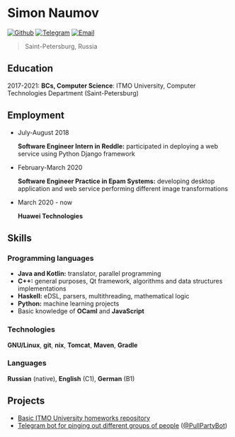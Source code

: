 # Simon Naumov

[![Github](https://img.shields.io/badge/github-nothingelsematters-black?logo=github)](https://github.com/nothingelsematters)
[![Telegram](https://img.shields.io/badge/telegram-itsfuntofantasize-blue?logo=telegram)](https://t.me/itsfuntofantasize)
[![Email](https://img.shields.io/badge/email-daretoodefy@gmail.com-red?logo=gmail)](mailto:daretoodefy@gmail.com)

> Saint-Petersburg, Russia

## Education

2017-2021: **BCs, Computer Science**: ITMO University, Computer Technologies Department (Saint-Petersburg)

## Employment

+ July-August 2018

    **Software Engineer Intern in Reddle:** participated in deploying a web service using Python Django framework

+ February-March 2020

    **Software Engineer Practice in Epam Systems:** developing desktop application and web service performing different image transformations

+ March 2020 - now

    **Huawei Technologies**

## Skills

### Programming languages

+ **Java and Kotlin:** translator, parallel programming
+ **C++:** general purposes, Qt framework, algorithms and data structures implementations
+ **Haskell:** eDSL, parsers, multithreading, mathematical logic
+ **Python:** machine learning projects
+ Basic knowledge of **OCaml** and **JavaScript**

### Technologies

**GNU/Linux**, **git**, **nix**, **Tomcat**, **Maven**, **Gradle**

### Languages

**Russian** (native), **English** (C1), **German** (B1)

## Projects

+ [Basic ITMO University homeworks repository](http://github.com/nothingelsematters/university)
+ [Telegram bot for pinging out different groups of people](http://github.com/pool-party/pull-party-bot) ([@PullPartyBot](http://t.me/PullPartyBot))

